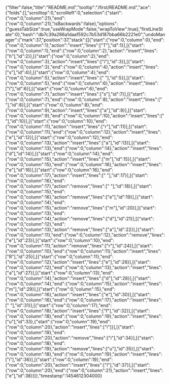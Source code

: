 {"filter":false,"title":"README.md","tooltip":"/first/README.md","ace":{"folds":[],"scrolltop":0,"scrollleft":0,"selection":{"start":{"row":0,"column":21},"end":{"row":0,"column":21},"isBackwards":false},"options":{"guessTabSize":true,"useWrapMode":false,"wrapToView":true},"firstLineState":0},"hash":"db7c39a286a1daaf592c7b53d187bba66b2221e0","undoManager":{"mark":37,"position":37,"stack":[[{"start":{"row":0,"column":0},"end":{"row":0,"column":1},"action":"insert","lines":["T"],"id":1}],[{"start":{"row":0,"column":1},"end":{"row":0,"column":2},"action":"insert","lines":["h"],"id":2}],[{"start":{"row":0,"column":2},"end":{"row":0,"column":3},"action":"insert","lines":["i"],"id":3}],[{"start":{"row":0,"column":3},"end":{"row":0,"column":4},"action":"insert","lines":["s"],"id":4}],[{"start":{"row":0,"column":4},"end":{"row":0,"column":5},"action":"insert","lines":[" "],"id":5}],[{"start":{"row":0,"column":5},"end":{"row":0,"column":6},"action":"insert","lines":["i"],"id":6}],[{"start":{"row":0,"column":6},"end":{"row":0,"column":7},"action":"insert","lines":["s"],"id":7}],[{"start":{"row":0,"column":7},"end":{"row":0,"column":8},"action":"insert","lines":[" "],"id":8}],[{"start":{"row":0,"column":8},"end":{"row":0,"column":9},"action":"insert","lines":["a"],"id":9}],[{"start":{"row":0,"column":9},"end":{"row":0,"column":10},"action":"insert","lines":[" "],"id":10}],[{"start":{"row":0,"column":10},"end":{"row":0,"column":11},"action":"insert","lines":["r"],"id":11}],[{"start":{"row":0,"column":11},"end":{"row":0,"column":12},"action":"insert","lines":["e"],"id":12}],[{"start":{"row":0,"column":12},"end":{"row":0,"column":13},"action":"insert","lines":["a"],"id":13}],[{"start":{"row":0,"column":13},"end":{"row":0,"column":14},"action":"insert","lines":["d"],"id":14}],[{"start":{"row":0,"column":14},"end":{"row":0,"column":15},"action":"insert","lines":["m"],"id":15}],[{"start":{"row":0,"column":15},"end":{"row":0,"column":16},"action":"insert","lines":["e"],"id":16}],[{"start":{"row":0,"column":16},"end":{"row":0,"column":17},"action":"insert","lines":[" "],"id":17}],[{"start":{"row":0,"column":16},"end":{"row":0,"column":17},"action":"remove","lines":[" "],"id":18}],[{"start":{"row":0,"column":15},"end":{"row":0,"column":16},"action":"remove","lines":["e"],"id":19}],[{"start":{"row":0,"column":14},"end":{"row":0,"column":15},"action":"remove","lines":["m"],"id":20}],[{"start":{"row":0,"column":13},"end":{"row":0,"column":14},"action":"remove","lines":["d"],"id":21}],[{"start":{"row":0,"column":12},"end":{"row":0,"column":13},"action":"remove","lines":["a"],"id":22}],[{"start":{"row":0,"column":11},"end":{"row":0,"column":12},"action":"remove","lines":["e"],"id":23}],[{"start":{"row":0,"column":10},"end":{"row":0,"column":11},"action":"remove","lines":["r"],"id":24}],[{"start":{"row":0,"column":10},"end":{"row":0,"column":11},"action":"insert","lines":["R"],"id":25}],[{"start":{"row":0,"column":11},"end":{"row":0,"column":12},"action":"insert","lines":["e"],"id":26}],[{"start":{"row":0,"column":12},"end":{"row":0,"column":13},"action":"insert","lines":["a"],"id":27}],[{"start":{"row":0,"column":13},"end":{"row":0,"column":14},"action":"insert","lines":["d"],"id":28}],[{"start":{"row":0,"column":14},"end":{"row":0,"column":15},"action":"insert","lines":["m"],"id":29}],[{"start":{"row":0,"column":15},"end":{"row":0,"column":16},"action":"insert","lines":["e"],"id":30}],[{"start":{"row":0,"column":16},"end":{"row":0,"column":17},"action":"insert","lines":[" "],"id":31}],[{"start":{"row":0,"column":17},"end":{"row":0,"column":18},"action":"insert","lines":["f"],"id":32}],[{"start":{"row":0,"column":18},"end":{"row":0,"column":19},"action":"insert","lines":["u"],"id":33},{"start":{"row":0,"column":19},"end":{"row":0,"column":20},"action":"insert","lines":["i"]}],[{"start":{"row":0,"column":19},"end":{"row":0,"column":20},"action":"remove","lines":["i"],"id":34}],[{"start":{"row":0,"column":18},"end":{"row":0,"column":19},"action":"remove","lines":["u"],"id":35}],[{"start":{"row":0,"column":18},"end":{"row":0,"column":19},"action":"insert","lines":["i"],"id":36}],[{"start":{"row":0,"column":19},"end":{"row":0,"column":20},"action":"insert","lines":["l"],"id":37}],[{"start":{"row":0,"column":20},"end":{"row":0,"column":21},"action":"insert","lines":["e"],"id":38}]]},"timestamp":1454612304000}